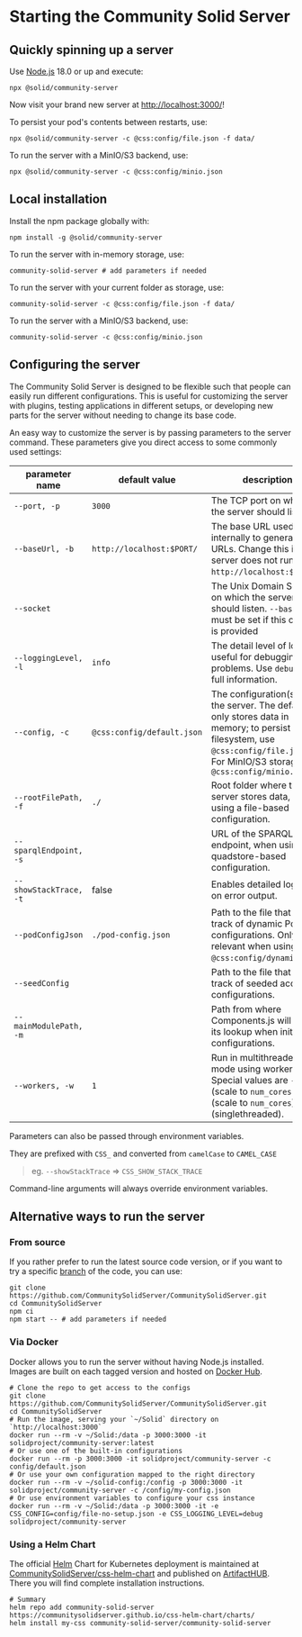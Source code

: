 # Starting the Community Solid Server

## Quickly spinning up a server

Use [Node.js](https://nodejs.org/en/) 18.0 or up and execute:

```shell
npx @solid/community-server
```

Now visit your brand new server at [http://localhost:3000/](http://localhost:3000/)!

To persist your pod's contents between restarts, use:

```shell
npx @solid/community-server -c @css:config/file.json -f data/
```
To run the server with a MinIO/S3 backend, use:
```shell
npx @solid/community-server -c @css:config/minio.json
```

## Local installation

Install the npm package globally with:

```shell
npm install -g @solid/community-server
```

To run the server with in-memory storage, use:

```shell
community-solid-server # add parameters if needed
```

To run the server with your current folder as storage, use:

```shell
community-solid-server -c @css:config/file.json -f data/
```
To run the server with a MinIO/S3 backend, use:
```shell
community-solid-server -c @css:config/minio.json
```

## Configuring the server

The Community Solid Server is designed to be flexible
such that people can easily run different configurations.
This is useful for customizing the server with plugins,
testing applications in different setups,
or developing new parts for the server
without needing to change its base code.

An easy way to customize the server is
by passing parameters to the server command.
These parameters give you direct access
to some commonly used settings:

| parameter name          | default value              | description                                                                                                                                   |
|-------------------------|----------------------------|-----------------------------------------------------------------------------------------------------------------------------------------------|
| `--port, -p`            | `3000`                     | The TCP port on which the server should listen.                                                                                               |
| `--baseUrl, -b`         | `http://localhost:$PORT/`  | The base URL used internally to generate URLs. Change this if your server does not run on `http://localhost:$PORT/`.                          |
| `--socket`              |                            | The Unix Domain Socket on which the server should listen. `--baseUrl` must be set if this option is provided                                  |
| `--loggingLevel, -l`    | `info`                     | The detail level of logging; useful for debugging problems. Use `debug` for full information.                                                 |
| `--config, -c`          | `@css:config/default.json` | The configuration(s) for the server. The default only stores data in memory; to persist to your filesystem, use `@css:config/file.json`. For MinIO/S3 storage use `@css:config/minio.json` |
| `--rootFilePath, -f`    | `./`                       | Root folder where the server stores data, when using a file-based configuration.                                                              |
| `--sparqlEndpoint, -s`  |                            | URL of the SPARQL endpoint, when using a quadstore-based configuration.                                                                       |
| `--showStackTrace, -t`  | false                      | Enables detailed logging on error output.                                                                                                     |
| `--podConfigJson`       | `./pod-config.json`        | Path to the file that keeps track of dynamic Pod configurations. Only relevant when using `@css:config/dynamic.json`.                         |
| `--seedConfig`          |                            | Path to the file that keeps track of seeded account configurations.                                                                           |
| `--mainModulePath, -m`  |                            | Path from where Components.js will start its lookup when initializing configurations.                                                         |
| `--workers, -w`         | `1`                        | Run in multithreaded mode using workers. Special values are `-1` (scale to `num_cores-1`), `0` (scale to `num_cores`) and 1 (singlethreaded). |

Parameters can also be passed through environment variables.

They are prefixed with `CSS_` and converted from `camelCase` to `CAMEL_CASE`

> eg. `--showStackTrace` => `CSS_SHOW_STACK_TRACE`

Command-line arguments will always override environment variables.

## Alternative ways to run the server

### From source

If you rather prefer to run the latest source code version,
or if you want to try a specific [branch](https://www.npmjs.com/) of the code,
you can use:

```shell
git clone https://github.com/CommunitySolidServer/CommunitySolidServer.git
cd CommunitySolidServer
npm ci
npm start -- # add parameters if needed
```

### Via Docker

Docker allows you to run the server without having Node.js installed. Images are built on each tagged version and hosted
on [Docker Hub](https://hub.docker.com/r/solidproject/community-server).

```shell
# Clone the repo to get access to the configs
git clone https://github.com/CommunitySolidServer/CommunitySolidServer.git
cd CommunitySolidServer
# Run the image, serving your `~/Solid` directory on `http://localhost:3000`
docker run --rm -v ~/Solid:/data -p 3000:3000 -it solidproject/community-server:latest
# Or use one of the built-in configurations
docker run --rm -p 3000:3000 -it solidproject/community-server -c config/default.json
# Or use your own configuration mapped to the right directory
docker run --rm -v ~/solid-config:/config -p 3000:3000 -it solidproject/community-server -c /config/my-config.json
# Or use environment variables to configure your css instance
docker run --rm -v ~/Solid:/data -p 3000:3000 -it -e CSS_CONFIG=config/file-no-setup.json -e CSS_LOGGING_LEVEL=debug solidproject/community-server
```

### Using a Helm Chart

The official [Helm](https://helm.sh/) Chart for Kubernetes deployment is maintained at
[CommunitySolidServer/css-helm-chart](https://github.com/CommunitySolidServer/css-helm-chart) and published on
[ArtifactHUB](https://artifacthub.io/packages/helm/community-solid-server/community-solid-server).
There you will find complete installation instructions.

```shell
# Summary
helm repo add community-solid-server https://communitysolidserver.github.io/css-helm-chart/charts/
helm install my-css community-solid-server/community-solid-server
```

